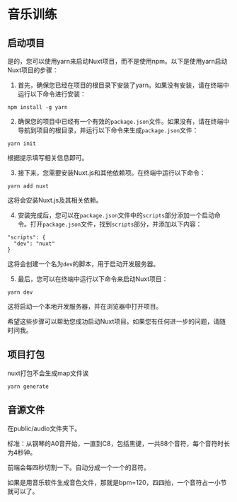 # 音乐训练

## 启动项目

是的，您可以使用yarn来启动Nuxt项目，而不是使用npm。以下是使用yarn启动Nuxt项目的步骤：

1. 首先，确保您已经在项目的根目录下安装了yarn。如果没有安装，请在终端中运行以下命令进行安装：

```
npm install -g yarn
```

2. 确保您的项目中已经有一个有效的`package.json`文件。如果没有，请在终端中导航到项目的根目录，并运行以下命令来生成`package.json`文件：

```
yarn init
```

根据提示填写相关信息即可。

3. 接下来，您需要安装Nuxt.js和其他依赖项。在终端中运行以下命令：

```
yarn add nuxt
```

这将会安装Nuxt.js及其相关依赖。

4. 安装完成后，您可以在`package.json`文件中的`scripts`部分添加一个启动命令。打开`package.json`文件，找到`scripts`部分，并添加以下内容：

```
"scripts": {
  "dev": "nuxt"
}
```

这将会创建一个名为`dev`的脚本，用于启动开发服务器。

5. 最后，您可以在终端中运行以下命令来启动Nuxt项目：

```
yarn dev
```

这将启动一个本地开发服务器，并在浏览器中打开项目。

希望这些步骤可以帮助您成功启动Nuxt项目。如果您有任何进一步的问题，请随时问我。

## 项目打包

nuxt打包不会生成map文件诶

```
yarn generate
```



## 音源文件

在public/audio文件夹下。

标准：从钢琴的A0音开始，一直到C8，包括黑键，一共88个音符，每个音符时长为4秒钟。

前端会每四秒切割一下。自动分成一个一个的音符。

如果是用音乐软件生成音色文件，那就是bpm=120，四四拍，一个音符占一小节就可以了。
